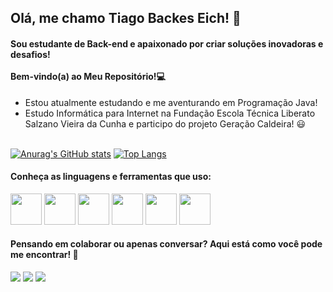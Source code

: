 <h2> Olá, me chamo Tiago Backes Eich! 🫡</h2>
<h4>Sou estudante de Back-end e apaixonado por criar soluções inovadoras e desafios!<br><br>  Bem-vindo(a) ao Meu Repositório!💻</h4>

- Estou atualmente estudando e me aventurando em Programação Java!<br>
- Estudo Informática para Internet na Fundação Escola Técnica Liberato Salzano Vieira da Cunha e participo do projeto Geração Caldeira! 😃<br><br>

[![Anurag's GitHub stats](https://github-readme-stats.vercel.app/api?username=TiagoEich&show_icons=true&theme=radical)](https://github.com/TiagoEich/github-readme-stats)
[![Top Langs](https://github-readme-stats.vercel.app/api/top-langs/?username=TiagoEich&layout=compact&theme=radical)](https://github.com/TiagoEich/github-readme-stats)


  <div style="display:inline_block">
  <h4>Conheça as linguagens e ferramentas que uso:</h4>
    <img src="https://cdn.jsdelivr.net/gh/devicons/devicon/icons/java/java-original-wordmark.svg" width="50"/>
    <img src="https://cdn.jsdelivr.net/gh/devicons/devicon/icons/javascript/javascript-original.svg" width="50"/>
    <img src="https://cdn.jsdelivr.net/gh/devicons/devicon/icons/html5/html5-original.svg" width="50"/>
    <img src="https://cdn.jsdelivr.net/gh/devicons/devicon/icons/css3/css3-original.svg" width="50"/>
    <img src="https://cdn.jsdelivr.net/gh/devicons/devicon/icons/python/python-original-wordmark.svg" width="50"/>
    <img src="https://cdn.jsdelivr.net/gh/devicons/devicon/icons/figma/figma-original.svg" width="50"/>  

</div>

<div>
  <h4>Pensando em colaborar ou apenas conversar? Aqui está como você pode me encontrar! 🤠</h4>
   <a href="https://www.linkedin.com/in/tiago-eich-52ab57286" target="_blank"><img src="https://img.shields.io/badge/-LinkedIn-%230077B5?style=for-the-badge&logo=linkedin&logoColor=white" target="_blank"></a> 
   <a href="https://instagram.com/tiagoeich__" target="_blank"><img src="https://img.shields.io/badge/-Instagram-%23E4405F?style=for-the-badge&logo=instagram&logoColor=white" target="_blank"></a>
 <a href = "mailto:tiagobackeseicheich@gmail.com"><img src="https://img.shields.io/badge/-Gmail-%23333?style=for-the-badge&logo=gmail&logoColor=white" target="_blank"></a>
</div>
